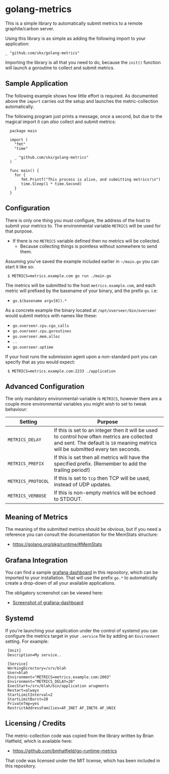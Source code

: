 # golang-metrics

This is a simple library to automatically submit metrics to a remote
graphite/carbon server.

Using this library is as simple as adding the following import to your
application:

    _ "github.com/skx/golang-metrics"

Importing the library is all that you need to do, because the `init()`
function will launch a goroutine to collect and submit metrics.



## Sample Application

The following example shows how little effort is required.  As documented
above the `import` carries out the setup and launches the metric-collection
automatically.

The following program just prints a message, once a second, but due to the
magical import it can _also_ collect and submit metrics:

      package main

      import (
        "fmt"
        "time"

        _ "github.com/skx/golang-metrics"
      )

      func main() {
        for {
		   fmt.Printf("This process is alive, and submitting metrics!\n")
		   time.Sleep(1 * time.Second)
        }
      }



## Configuration

There is only one thing you must configure, the address of the host to submit
your metrics to.   The environmental variable `METRICS` will be used for that
purpose.

* If there is no `METRICS` variable defined then no metrics will be collected.
   * Because collecting things is pointless without somewhere to send them.

Assuming you've saved the example included earlier in `~/main.go` you can
start it like so:

     $ METRICS=metrics.example.com go run ./main.go

The metrics will be submitted to the host `metrics.example.com`, and each
metric will prefixed by the basename of your binary, and the prefix `go`.  i.e:

* `go.$(basename argv[0]).*`

As a concrete example the binary located at `/opt/overseer/bin/overseer`
would submit metrics with names like these:

* `go.overseer.cpu.cgo_calls`
* `go.overseer.cpu.goroutines`
* `go.overseer.mem.alloc`
* `..`
* `go.overseer.uptime`

If your host runs the submission agent upon a non-standard port you can specify that as you would expect:

     $ METRICS=metrics.example.com:2233 ./application



## Advanced Configuration

The only mandatory environmental-variable is `METRICS`, however there
are a couple more environmental variables you might wish to set to tweak
behaviour:

| Setting            | Purpose                                                  |
| -------------------|----------------------------------------------------------|
| `METRICS_DELAY`    | If this is set to an integer then it will be used to control how often metrics are collected and sent.  The default is `10` meaning metrics will be submitted every ten seconds. |
| `METRICS_PREFIX` | If this is set then all metrics will have the specified prefix.  (Remember to add the trailing period!)                           |
| `METRICS_PROTOCOL` | If this is set to `tcp` then TCP will be used, instead of UDP updates.                          |
| `METRICS_VERBOSE`  | If this is non-empty metrics will be echoed to STDOUT.   |



## Meaning of Metrics

The meaning of the submitted metrics should be obvious, but if you need
a reference you can consult the documentation for the MemStats structure:

* https://golang.org/pkg/runtime/#MemStats



## Grafana Integration

You can find a sample [grafana dashboard](grafana/) in this repository,
which can be imported to your installation.  That will use the prefix `go.*`
to automatically create a drop-down of all your available applications.

The obligatory screenshot can be viewed here:

* [Screenshot of grafana-dashboard](grafana/dashboard.png)



## Systemd

If you're launching your application under the control of systemd you can
configure the metrics target in your `.service` file by adding an `Environment` setting.  For example:

     [Unit]
     Description=My service..

     [Service]
     WorkingDirectory=/srv/blah
     User=blah
     Environment="METRICS=metrics.example.com:2003"
     Environment="METRICS_DELAY=20"
     ExecStart=/srv/blah/bin/application arugments
     Restart=always
     StartLimitInterval=2
     StartLimitBurst=20
     PrivateTmp=yes
     RestrictAddressFamilies=AF_INET AF_INET6 AF_UNIX


## Licensing / Credits

The metric-collection code was copied from the library written by Brian Hatfield, which is available here:

* https://github.com/bmhatfield/go-runtime-metrics

That code was licensed under the MIT license, which has been included in this
repository.
